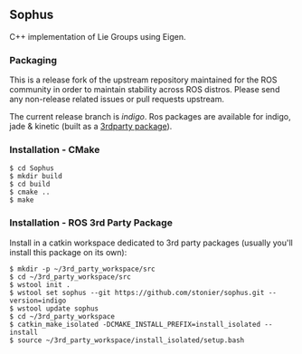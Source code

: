 ## Sophus

C++ implementation of Lie Groups using Eigen. 

### Packaging

This is a release fork of the upstream repository maintained for the ROS community in order to maintain stability across ROS distros. Please send any non-release related issues or pull requests upstream. 

The current release branch is *indigo*. Ros packages are available for indigo, jade & kinetic (built as a [3rdparty package](http://wiki.ros.org/bloom/Tutorials/ReleaseThirdParty)).

### Installation - CMake

```
$ cd Sophus
$ mkdir build
$ cd build
$ cmake ..
$ make
```

### Installation - ROS 3rd Party Package

Install in a catkin workspace dedicated to 3rd party packages (usually you'll install this package on its own):

```
$ mkdir -p ~/3rd_party_workspace/src
$ cd ~/3rd_party_workspace/src
$ wstool init .
$ wstool set sophus --git https://github.com/stonier/sophus.git --version=indigo
$ wstool update sophus
$ cd ~/3rd_party_workspace
$ catkin_make_isolated -DCMAKE_INSTALL_PREFIX=install_isolated --install
$ source ~/3rd_party_workspace/install_isolated/setup.bash
```


